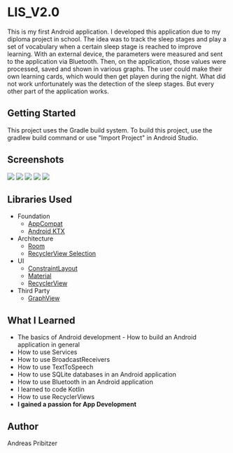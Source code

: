 # LIS_V2.0
This is my first Android application. I developed this application due to my diploma project in school. The idea was to track the sleep stages and play a set of vocabulary when a certain sleep stage is reached to improve learning. With an external device, the parameters were measured and sent to the application via Bluetooth. Then, on the application, those values were processed, saved and shown in various graphs. The user could make their own learning cards, which would then get playen during the night. What did not work unfortunately was the detection of the sleep stages. But every other part of the application works.

## Getting Started
This project uses the Gradle build system. To build this project, use the gradlew build command or use "Import Project" in Android Studio.

## Screenshots
![](images/Screenshot1.jpg)
![](images/Screenshot2.jpg)
![](images/Screenshot3.jpg)
![](images/Screenshot4.jpg)
![](images/Screenshot5.jpg)

## Libraries Used
* Foundation
  * [AppCompat](https://developer.android.com/topic/libraries/support-library/packages)
  * [Android KTX](https://developer.android.com/kotlin)
* Architecture
  * [Room](https://developer.android.com/topic/libraries/architecture/room?hl=en-419)
  * [RecyclerView Selection](https://developer.android.com/jetpack/androidx/releases/recyclerview)
* UI
  * [ConstraintLayout](https://developer.android.com/reference/android/support/constraint/ConstraintLayout)
  * [Material](https://material.io/develop/android/docs/getting-started/)
  * [RecyclerView](https://developer.android.com/jetpack/androidx/releases/recyclerview)
* Third Party
  * [GraphView](https://github.com/jjoe64/GraphView/wiki)
  
## What I Learned
* The basics of Android development - How to build an Android application in general
* How to use Services
* How to use BroadcastReceivers
* How to use TextToSpeech
* How to use SQLite databases in an Android application
* How to use Bluetooth in an Android application
* I learned to code Kotlin
* How to use RecyclerViews
* **I gained a passion for App Development**

## Author
Andreas Pribitzer
